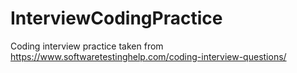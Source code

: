 # InterviewCodingPractice
Coding interview practice taken from https://www.softwaretestinghelp.com/coding-interview-questions/
